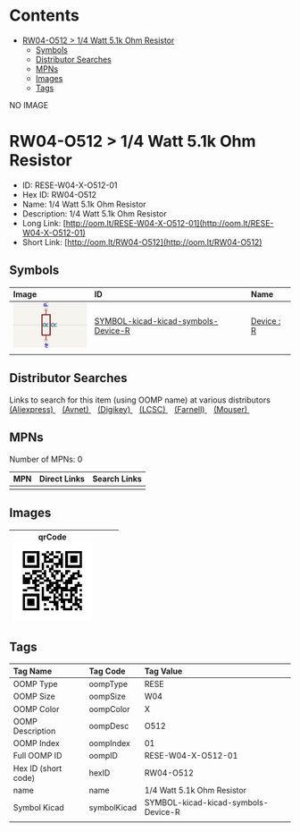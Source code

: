 



Contents
========

* [RW04-O512 > 1/4 Watt 5.1k Ohm Resistor](#rw04-o512--14-watt-51k-ohm-resistor)
	* [Symbols](#symbols)
	* [Distributor Searches](#distributor-searches)
	* [MPNs](#mpns)
	* [Images](#images)
	* [Tags](#tags)
  
NO IMAGE  
# RW04-O512 > 1/4 Watt 5.1k Ohm Resistor

- ID: RESE-W04-X-O512-01
- Hex ID: RW04-O512
- Name: 1/4 Watt 5.1k Ohm Resistor
- Description: 1/4 Watt 5.1k Ohm Resistor
- Long Link: [http://oom.lt/RESE-W04-X-O512-01](http://oom.lt/RESE-W04-X-O512-01)
- Short Link: [http://oom.lt/RW04-O512](http://oom.lt/RW04-O512)

## Symbols
  

|Image|ID|Name|
| :--- | :--- | :--- |
|[![](https://raw.githubusercontent.com/oomlout/oomlout_OOMP_eda_V2/main/SYMBOL/kicad/kicad-symbols/Device/R/image_140.png)](https://github.com/oomlout/oomlout_OOMP_eda_V2/tree/main/SYMBOL/kicad/kicad-symbols/Device/R/)|[SYMBOL-kicad-kicad-symbols-Device-R](https://github.com/oomlout/oomlout_OOMP_eda_V2/tree/main/SYMBOL/kicad/kicad-symbols/Device/R/)|[Device : R](https://github.com/oomlout/oomlout_OOMP_eda_V2/tree/main/SYMBOL/kicad/kicad-symbols/Device/R/)|
||||

## Distributor Searches
  
Links to search for this item (using OOMP name) at various distributors  
[(Aliexpress) ](https://www.aliexpress.com/wholesale?SearchText=11171/4+Watt+5.1k+Ohm+Resistor)&nbsp;&nbsp;&nbsp;[(Avnet) ](https://www.avnet.com/shop/us/search/1/4+Watt+5.1k+Ohm+Resistor)&nbsp;&nbsp;&nbsp;[(Digikey) ](https://www.digikey.co.uk/en/products/result?s=1/4+Watt+5.1k+Ohm+Resistor)&nbsp;&nbsp;&nbsp;[(LCSC) ](https://www.lcsc.com/search?q=1/4+Watt+5.1k+Ohm+Resistor)&nbsp;&nbsp;&nbsp;[(Farnell) ](https://uk.farnell.com/search?st=1/4+Watt+5.1k+Ohm+Resistor)&nbsp;&nbsp;&nbsp;[(Mouser) ](https://www.mouser.com/c/?q=1/4+Watt+5.1k+Ohm+Resistor)&nbsp;&nbsp;&nbsp;
## MPNs
  
Number of MPNs: 0  

|MPN|Direct Links|Search Links|
| :--- | :--- | :--- |
||||

## Images
  

|qrCode<br>[![](https://raw.githubusercontent.com/oomlout/oomlout_OOMP_parts_V2/main/RESE/W04/X/O512/01/qrCode_140.png)](https://github.com/oomlout/oomlout_OOMP_parts_V2/tree/main/RESE/W04/X/O512/01/qrCode.png)||||
| :---: | :---: | :---: | :---: |

## Tags
  

|Tag Name|Tag Code|Tag Value|
| :--- | :--- | :--- |
|OOMP Type|oompType|RESE|
|OOMP Size|oompSize|W04|
|OOMP Color|oompColor|X|
|OOMP Description|oompDesc|O512|
|OOMP Index|oompIndex|01|
|Full OOMP ID|oompID|RESE-W04-X-O512-01|
|Hex ID (short code)|hexID|RW04-O512|
|name|name|1/4 Watt 5.1k Ohm Resistor|
|Symbol Kicad|symbolKicad|SYMBOL-kicad-kicad-symbols-Device-R|
||||
